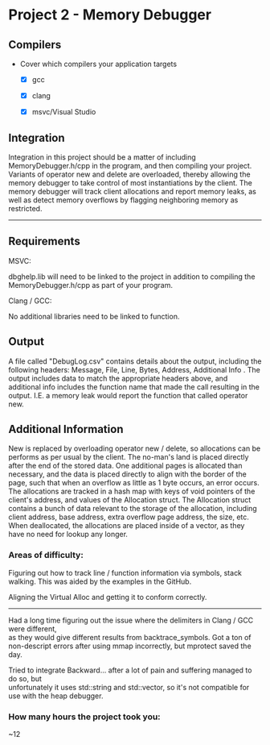 # Project 2 - Memory Debugger

## Compilers  
- Cover which compilers your application targets
    - [x] gcc
    - [x] clang
    - [x] msvc/Visual Studio
    

## Integration  
Integration in this project should be a matter of including MemoryDebugger.h/cpp in the program, and then compiling your project. 
Variants of operator new and delete are overloaded, thereby allowing the memory debugger
to take control of most instantiations by the client. The memory debugger will track client allocations and report memory leaks, as well as detect memory overflows by flagging neighboring memory as restricted.

------


## Requirements  
MSVC:

dbghelp.lib will need to be linked to the project in addition to compiling the MemoryDebugger.h/cpp as part of your program.

Clang / GCC:

No additional libraries need to be linked to function.

## Output  
A file called "DebugLog.csv" contains details about the output, including the following headers: Message, File, Line, Bytes, Address, Additional Info .
The output includes data to match the appropriate headers above, and additional info includes the function name that made the call resulting in the output. I.E. a memory leak would report the function that called operator new.

## Additional Information
New is replaced by overloading operator new / delete, so allocations can be performs as per usual by the client.
The no-man's land is placed directly after the end of the stored data. 
One additional pages is allocated than necessary, and the data is placed directly to align with the border of the page, such that when an overflow as little as 1 byte occurs, an error occurs.
The allocations are tracked in a hash map with keys of void pointers of the client's address, and values of the Allocation struct. The Allocation struct contains a bunch of data relevant to the storage of the allocation, including client address, base address, extra overflow page address, the size, etc.
When deallocated, the allocations are placed inside of a vector, as they have no need for lookup any longer.


### Areas of difficulty:

Figuring out how to track line / function information via symbols, stack walking.
This was aided by the examples in the GitHub.

Aligning the Virtual Alloc and getting it to conform correctly.

------

Had a long time figuring out the issue where the delimiters in Clang / GCC were different,  
as they would give different results from backtrace_symbols.
Got a ton of non-descript errors after using mmap incorrectly, but mprotect saved the day.

Tried to integrate Backward... after a lot of pain and suffering managed to do so, but  
unfortunately it uses std::string and std::vector, so it's not compatible for use with the heap debugger.


### How many hours the project took you:

~12